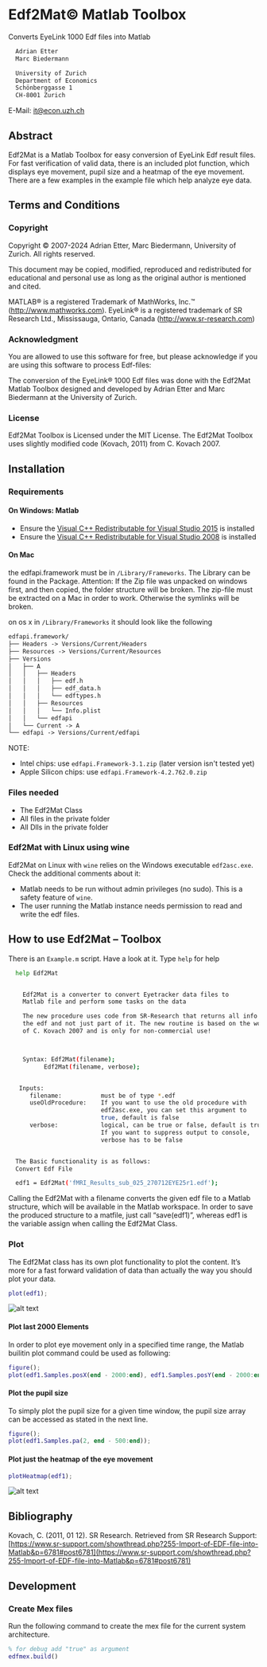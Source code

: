 # Edf2Mat© Matlab Toolbox

Converts EyeLink 1000 Edf files into Matlab

```txt
  Adrian Etter
  Marc Biedermann

  University of Zurich
  Department of Economics
  Schönberggasse 1
  CH-8001 Zurich
```

E-Mail: <it@econ.uzh.ch>


## Abstract

Edf2Mat is a Matlab Toolbox for easy conversion of EyeLink Edf result files. For fast verification of valid data, there is an included plot function, which displays eye movement,  pupil size and a heatmap of the eye movement. There are a few examples in the example file which help analyze eye data.

## Terms and Conditions

### Copyright

Copyright © 2007-2024 Adrian Etter, Marc Biedermann, University of Zurich. All rights reserved.

This document may be copied, modified, reproduced and redistributed for educational and personal use as long as the original author is mentioned and cited.

MATLAB® is a registered Trademark of MathWorks, Inc.™ (<http://www.mathworks.com>).
EyeLink® is a registered trademark of SR Research Ltd., Mississauga, Ontario, Canada (<http://www.sr-research.com>)

### Acknowledgment

You are allowed to use this software for free, but please acknowledge if you are using this software to process Edf-files:

The conversion of the EyeLink® 1000 Edf files was done with the Edf2Mat Matlab Toolbox designed and developed by Adrian Etter and Marc Biedermann at the University of Zurich.

### License

Edf2Mat Toolbox is Licensed under the MIT License.
The Edf2Mat Toolbox uses slightly modified code (Kovach, 2011) from C. Kovach 2007.

## Installation

### Requirements

#### On Windows: Matlab

- Ensure the [Visual C++ Redistributable for Visual Studio 2015](https://www.microsoft.com/en-us/download/details.aspx?id=48145) is installed
- Ensure the [Visual C++ Redistributable for Visual Studio 2008](https://www.microsoft.com/en-us/download/details.aspx?id=29) is installed

#### On Mac

the edfapi.framework must be in `/Library/Frameworks`. The Library can be found in the Package. Attention: If the Zip file was unpacked on windows first, and then copied, the folder structure will be broken. The zip-file must be extracted on a Mac in order to work. Otherwise the symlinks will be broken.

on os x in `/Library/Frameworks` it should look like the following

```txt
edfapi.framework/
├── Headers -> Versions/Current/Headers
├── Resources -> Versions/Current/Resources
├── Versions
│   ├── A
│   │   ├── Headers
│   │   │   ├── edf.h
│   │   │   ├── edf_data.h
│   │   │   └── edftypes.h
│   │   ├── Resources
│   │   │   └── Info.plist
│   │   └── edfapi
│   └── Current -> A
└── edfapi -> Versions/Current/edfapi
```

NOTE:

- Intel chips: use `edfapi.Framework-3.1.zip` (later version isn't tested yet)
- Apple Silicon chips: use `edfapi.Framework-4.2.762.0.zip`

### Files needed

- The Edf2Mat Class
- All files in the private folder
- All Dlls in the private folder

### Edf2Mat with Linux using wine

Edf2Mat on Linux with `wine` relies on the Windows executable `edf2asc.exe`. Check the additional comments about it:

- Matlab needs to be run without admin privileges (no sudo). This is a safety feature of `wine`.
- The user running the Matlab instance needs permission to read and write the edf files.

## How to use Edf2Mat – Toolbox

There is an `Example.m` script. Have a look at it.
Type `help` for help

```bash
  help Edf2Mat


    Edf2Mat is a converter to convert Eyetracker data files to
    Matlab file and perform some tasks on the data

    The new procedure uses code from SR-Research that returns all info of
    the edf and not just part of it. The new routine is based on the work
    of C. Kovach 2007 and is only for non-commercial use!



    Syntax: Edf2Mat(filename);
          Edf2Mat(filename, verbose);


   Inputs:
      filename:           must be of type *.edf
      useOldProcedure:    If you want to use the old procedure with
                          edf2asc.exe, you can set this argument to
                          true, default is false
      verbose:            logical, can be true or false, default is true.
                          If you want to suppress output to console,
                          verbose has to be false


  The Basic functionality is as follows:
  Convert Edf File

  edf1 = Edf2Mat('fMRI_Results_sub_025_270712EYE25r1.edf');
```

Calling the Edf2Mat with a filename converts the given edf file to a Matlab structure, which will be available in the Matlab workspace.
In order to save the produced structure to a matfile, just call “save(edf1)”, whereas edf1 is the variable assign when calling the Edf2Mat Class.

### Plot

The Edf2Mat class has its own plot functionality to plot the content. It’s more for a fast forward validation of data than actually the way you should plot your data.

```matlab
plot(edf1);
```

![alt text](./images/plotEdf.png "Example of the function plot(edf1)")

#### Plot last 2000 Elements

In order to plot eye movement only in a specified time range, the Matlab builitin plot command could be used as following:

```matlab
figure();
plot(edf1.Samples.posX(end - 2000:end), edf1.Samples.posY(end - 2000:end), 'o');
```

#### Plot the pupil size

To simply plot the pupil size for a given time window, the pupil size array can be accessed as stated in the next line.

```matlab
figure();
plot(edf1.Samples.pa(2, end - 500:end));
```

#### Plot just the heatmap of the eye movement

```matlab
plotHeatmap(edf1);
```

![alt text](./images/heatmapExample.png "Example of the function plotHeatmap(edf1)")

## Bibliography

Kovach, C. (2011, 01 12). SR Research. Retrieved from SR Research Support: [https://www.sr-support.com/showthread.php?255-Import-of-EDF-file-into-Matlab&p=6781#post6781](https://www.sr-support.com/showthread.php?255-Import-of-EDF-file-into-Matlab&p=6781#post6781)

## Development

### Create Mex files

Run the following command to create the mex file for the current system architecture.

```matlab
% for debug add "true" as argument
edfmex.build()
```
